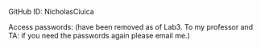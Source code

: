 GitHub ID: NicholasCiuica

Access passwords:
(have been removed as of Lab3. To my professor and TA: if you need the passwords again please email me.)